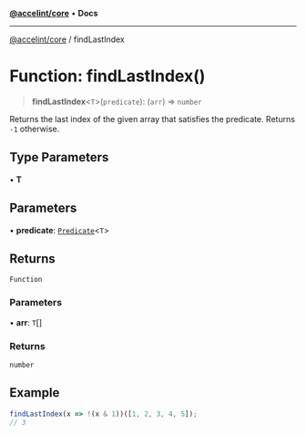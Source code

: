 [**@accelint/core**](../README.md) • **Docs**

***

[@accelint/core](../README.md) / findLastIndex

# Function: findLastIndex()

> **findLastIndex**\<`T`\>(`predicate`): (`arr`) => `number`

Returns the last index of the given array that satisfies the predicate.
Returns `-1` otherwise.

## Type Parameters

• **T**

## Parameters

• **predicate**: [`Predicate`](../type-aliases/Predicate.md)\<`T`\>

## Returns

`Function`

### Parameters

• **arr**: `T`[]

### Returns

`number`

## Example

```ts
findLastIndex(x => !(x & 1))([1, 2, 3, 4, 5]);
// 3
```
